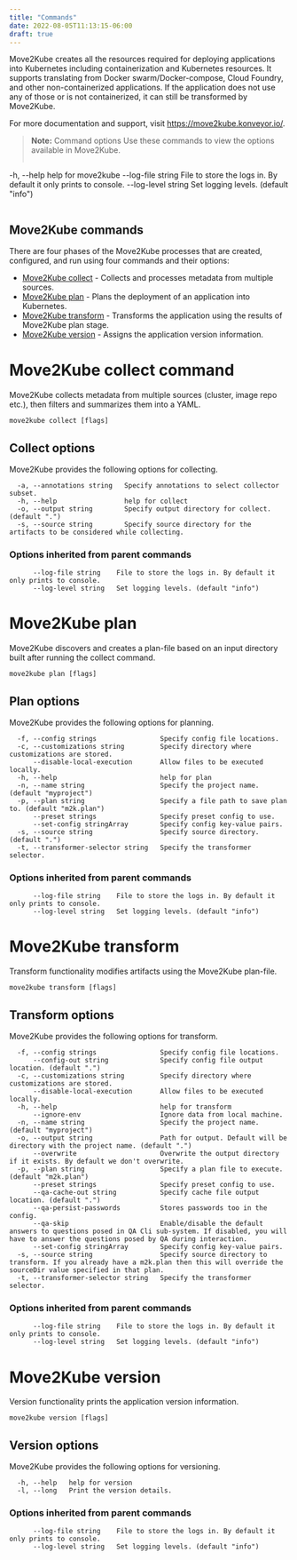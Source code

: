 ```yaml
---
title: "Commands"
date: 2022-08-05T11:13:15-06:00
draft: true
---
```

Move2Kube creates all the resources required for deploying applications into Kubernetes including containerization and Kubernetes resources. It supports translating from Docker swarm/Docker-compose, Cloud Foundry, and other non-containerized applications. If the application does not use any of those or is not containerized, it can still be transformed by Move2Kube.

For more documentation and support, visit https://move2kube.konveyor.io/.

> **Note:** Command options
Use these commands to view the options available in Move2Kube.
>```
  -h, --help               help for move2kube
      --log-file string    File to store the logs in. By default it only prints to console.
      --log-level string   Set logging levels. (default "info")
>```

## Move2Kube commands
There are four phases of the Move2Kube processes that are created, configured, and run using four commands and their options:
* [Move2Kube collect](/commands/collect) - Collects and processes metadata from multiple sources.
* [Move2Kube plan](/commands/plan) - Plans the deployment of an application into Kubernetes.
* [Move2Kube transform](/commands/transform) - Transforms the application using the results of Move2Kube plan stage.
* [Move2Kube version](/commands/version) - Assigns the application version information.

# Move2Kube collect command
Move2Kube collects metadata from multiple sources (cluster, image repo etc.), then filters and summarizes them into a YAML.
```
move2kube collect [flags]
```

## Collect options
Move2Kube provides the following options for collecting.
```
  -a, --annotations string   Specify annotations to select collector subset.
  -h, --help                 help for collect
  -o, --output string        Specify output directory for collect. (default ".")
  -s, --source string        Specify source directory for the artifacts to be considered while collecting.
```

### Options inherited from parent commands
```
      --log-file string    File to store the logs in. By default it only prints to console.
      --log-level string   Set logging levels. (default "info")
```

# Move2Kube plan
Move2Kube discovers and creates a plan-file based on an input directory built after running the collect command.
```
move2kube plan [flags]
```

## Plan options
Move2Kube provides the following options for planning.
```
  -f, --config strings                Specify config file locations.
  -c, --customizations string         Specify directory where customizations are stored.
      --disable-local-execution       Allow files to be executed locally.
  -h, --help                          help for plan
  -n, --name string                   Specify the project name. (default "myproject")
  -p, --plan string                   Specify a file path to save plan to. (default "m2k.plan")
      --preset strings                Specify preset config to use.
      --set-config stringArray        Specify config key-value pairs.
  -s, --source string                 Specify source directory. (default ".")
  -t, --transformer-selector string   Specify the transformer selector.
```

### Options inherited from parent commands
```
      --log-file string    File to store the logs in. By default it only prints to console.
      --log-level string   Set logging levels. (default "info")
```

# Move2Kube transform
Transform functionality modifies artifacts using the Move2Kube plan-file.
```
move2kube transform [flags]
```

## Transform options
Move2Kube provides the following options for transform.
```
  -f, --config strings                Specify config file locations.
      --config-out string             Specify config file output location. (default ".")
  -c, --customizations string         Specify directory where customizations are stored.
      --disable-local-execution       Allow files to be executed locally.
  -h, --help                          help for transform
      --ignore-env                    Ignore data from local machine.
  -n, --name string                   Specify the project name. (default "myproject")
  -o, --output string                 Path for output. Default will be directory with the project name. (default ".")
      --overwrite                     Overwrite the output directory if it exists. By default we don't overwrite.
  -p, --plan string                   Specify a plan file to execute. (default "m2k.plan")
      --preset strings                Specify preset config to use.
      --qa-cache-out string           Specify cache file output location. (default ".")
      --qa-persist-passwords          Stores passwords too in the config.
      --qa-skip                       Enable/disable the default answers to questions posed in QA Cli sub-system. If disabled, you will have to answer the questions posed by QA during interaction.
      --set-config stringArray        Specify config key-value pairs.
  -s, --source string                 Specify source directory to transform. If you already have a m2k.plan then this will override the sourceDir value specified in that plan.
  -t, --transformer-selector string   Specify the transformer selector.
```

### Options inherited from parent commands
```
      --log-file string    File to store the logs in. By default it only prints to console.
      --log-level string   Set logging levels. (default "info")
```

# Move2Kube version
Version functionality prints the application version information.
```
move2kube version [flags]
```

## Version options
Move2Kube provides the following options for versioning.
```
  -h, --help   help for version
  -l, --long   Print the version details.
```

### Options inherited from parent commands
```
      --log-file string    File to store the logs in. By default it only prints to console.
      --log-level string   Set logging levels. (default "info")
```

